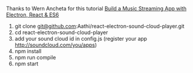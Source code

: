 
Thanks to Wern Ancheta for this tutorial [Build a Music Streaming App with Electron, React & ES6](https://www.sitepoint.com/music-streaming-app-electron-react-es6/?utm_source=javascriptweekly&utm_medium=email)

1. git clone git@github.com:Aathi/react-electron-sound-cloud-player.git 
2. cd react-electron-sound-cloud-player
3. add your sound cloud id in config.js  (register your app http://soundcloud.com/you/apps)
3. npm install 
4. npm run compile
5. npm start 

